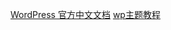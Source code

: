 [WordPress 官方中文文档](http://codex.wordpress.org/zh-cn:Main_Page)
[wp主题教程](http://blog.wpjam.com/series/wordpress-theme-tutorials/)
